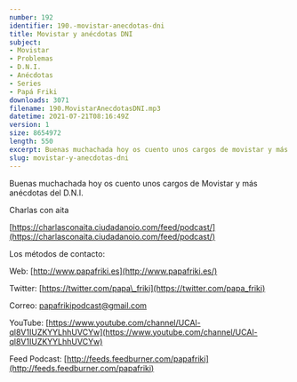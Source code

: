 ```yaml
---
number: 192
identifier: 190.-movistar-anecdotas-dni
title: Movistar y anécdotas DNI
subject:
- Movistar
- Problemas
- D.N.I.
- Anécdotas
- Series
- Papá Friki
downloads: 3071
filename: 190.MovistarAnecdotasDNI.mp3
datetime: 2021-07-21T08:16:49Z
version: 1
size: 8654972
length: 550
excerpt: Buenas muchachada hoy os cuento unos cargos de movistar y más anécdotas del D.N.I.
slug: movistar-y-anecdotas-dni
---
```

Buenas muchachada hoy os cuento unos cargos de Movistar y más anécdotas del D.N.I.

Charlas con aita

[https://charlasconaita.ciudadanoio.com/feed/podcast/](https://charlasconaita.ciudadanoio.com/feed/podcast/)

Los métodos de contacto:

Web: [http://www.papafriki.es](http://www.papafriki.es/)

Twitter: [https://twitter.com/papa\_friki](https://twitter.com/papa_friki)

Correo: [papafrikipodcast@gmail.com](https://archive.org/details/papafrikipodast@gmail.com)

YouTube: [https://www.youtube.com/channel/UCAl-ql8V1IUZKYYLhhUVCYw](https://www.youtube.com/channel/UCAl-ql8V1IUZKYYLhhUVCYw)

Feed Podcast: [http://feeds.feedburner.com/papafriki](http://feeds.feedburner.com/papafriki)